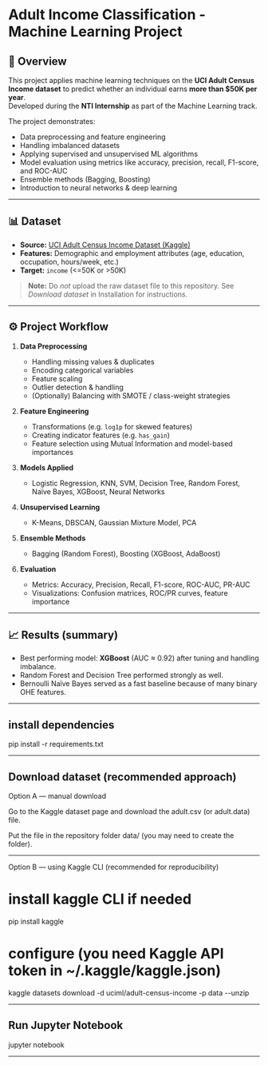 # Adult Income Classification - Machine Learning Project

## 📌 Overview
This project applies machine learning techniques on the **UCI Adult Census Income dataset** to predict whether an individual earns **more than $50K per year**.  
Developed during the **NTI Internship** as part of the Machine Learning track.

The project demonstrates:
- Data preprocessing and feature engineering
- Handling imbalanced datasets
- Applying supervised and unsupervised ML algorithms
- Model evaluation using metrics like accuracy, precision, recall, F1-score, and ROC-AUC
- Ensemble methods (Bagging, Boosting)
- Introduction to neural networks & deep learning

---

## 📊 Dataset
- **Source:** [UCI Adult Census Income Dataset (Kaggle)](https://www.kaggle.com/datasets/uciml/adult-census-income)  
- **Features:** Demographic and employment attributes (age, education, occupation, hours/week, etc.)  
- **Target:** `income` (<=50K or >50K)

> **Note:** Do *not* upload the raw dataset file to this repository. See *Download dataset* in Installation for instructions.

---

## ⚙️ Project Workflow
1. **Data Preprocessing**
   - Handling missing values & duplicates  
   - Encoding categorical variables  
   - Feature scaling  
   - Outlier detection & handling  
   - (Optionally) Balancing with SMOTE / class-weight strategies

2. **Feature Engineering**
   - Transformations (e.g. `log1p` for skewed features)  
   - Creating indicator features (e.g. `has_gain`)  
   - Feature selection using Mutual Information and model-based importances

3. **Models Applied**
   - Logistic Regression, KNN, SVM, Decision Tree, Random Forest, Naïve Bayes, XGBoost, Neural Networks

4. **Unsupervised Learning**
   - K-Means, DBSCAN, Gaussian Mixture Model, PCA

5. **Ensemble Methods**
   - Bagging (Random Forest), Boosting (XGBoost, AdaBoost)

6. **Evaluation**
   - Metrics: Accuracy, Precision, Recall, F1-score, ROC-AUC, PR-AUC  
   - Visualizations: Confusion matrices, ROC/PR curves, feature importance

---

## 📈 Results (summary)
- Best performing model: **XGBoost** (AUC ≈ 0.92) after tuning and handling imbalance.  
- Random Forest and Decision Tree performed strongly as well.  
- Bernoulli Naïve Bayes served as a fast baseline because of many binary OHE features.

---
## install dependencies

pip install -r requirements.txt

---
## Download dataset (recommended approach)

Option A — manual download

Go to the Kaggle dataset page and download the adult.csv (or adult.data) file.

Put the file in the repository folder data/ (you may need to create the folder).

---
Option B — using Kaggle CLI (recommended for reproducibility)

# install kaggle CLI if needed
pip install kaggle
# configure (you need Kaggle API token in ~/.kaggle/kaggle.json)
kaggle datasets download -d uciml/adult-census-income -p data --unzip

---

## Run Jupyter Notebook

jupyter notebook

---
